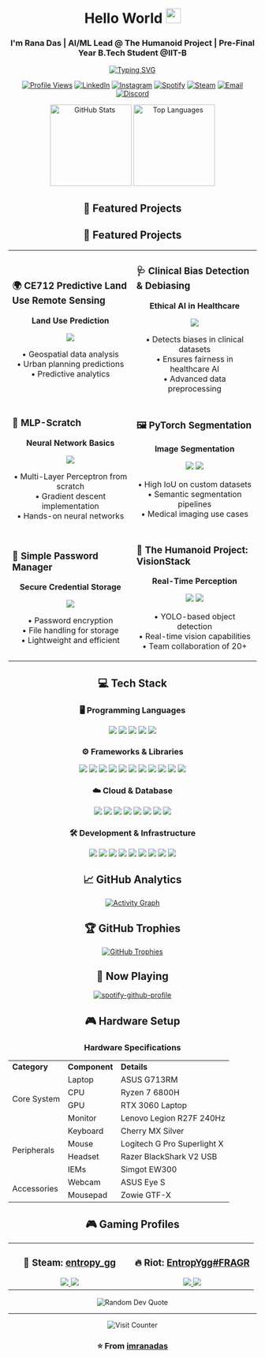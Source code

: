 <div align="center">

# Hello World <img src="https://media.giphy.com/media/hvRJCLFzcasrR4ia7z/giphy.gif" width="30">
### I'm Rana Das | AI/ML Lead @ The Humanoid Project | Pre-Final Year B.Tech Student @IIT-B

[![Typing SVG](https://readme-typing-svg.demolab.com?font=Fira+Code&pause=1000&center=true&vCenter=true&width=435&lines=Computer+Vision+%7C+Deep+Learning;AI%2FML+Developer;Robotics+Enthusiast;B.Tech+@+IIT+Bombay)](https://git.io/typing-svg)

<p align="center">
  <a href="https://github.com/imranadas"><img src="https://komarev.com/ghpvc/?username=imranadas&label=Profile%20Views&color=blueviolet&style=flat" alt="Profile Views"/></a>
  <a href="https://www.linkedin.com/in/rana-das-93a773191/"><img src="https://img.shields.io/badge/LinkedIn-Rana_Das-blue?style=flat&logo=linkedin" alt="LinkedIn"/></a>
  <a href="https://www.instagram.com/im_rana_das/"><img src="https://img.shields.io/badge/Instagram-im__rana__das-E4405F?style=flat&logo=instagram" alt="Instagram"/></a>
  <a href="https://open.spotify.com/user/aloagnm26yso1g4b6kvfbjvdq"><img src="https://img.shields.io/badge/Spotify-Follow-1DB954?style=flat&logo=spotify" alt="Spotify"/></a>
  <a href="https://steamcommunity.com/id/entropy_gg"><img src="https://img.shields.io/badge/Steam-entropy__gg-000000?style=flat&logo=steam" alt="Steam"/></a>
  <a href="mailto:ranadas23112002@gmail.com"><img src="https://img.shields.io/badge/Email-ranadas23112002@gmail.com-red?style=flat&logo=gmail" alt="Email"/></a>
  <a href="https://discord.com/users/.entropygg"><img src="https://img.shields.io/badge/Discord-.entropygg-5865F2?style=flat&logo=discord" alt="Discord"/></a>
</p>

<div align="center">
  <img src="https://github-readme-stats.vercel.app/api?username=imranadas&show_icons=true&theme=radical" alt="GitHub Stats" height="165" />
  <img src="https://github-readme-stats.vercel.app/api/top-langs/?username=imranadas&layout=compact&theme=radical" alt="Top Languages" height="165" />
</div>

## 🚀 Featured Projects

## 🚀 Featured Projects

<table>
  <tr>
    <td width="50%">
      <h3>🌍 CE712 Predictive Land Use Remote Sensing</h3>
      <div align="center">
        <p><strong>Land Use Prediction</strong></p>
        <a href="https://github.com/imranadas/CE712_Predictive_Land_Use_Remote_Sensing"><img src="https://img.shields.io/badge/Jupyter_Notebook-F37626?style=for-the-badge&logo=jupyter&logoColor=white"/></a>
        <p>• Geospatial data analysis<br>• Urban planning predictions<br>• Predictive analytics</p>
      </div>
    </td>
    <td width="50%">
      <h3>🩺 Clinical Bias Detection & Debiasing</h3>
      <div align="center">
        <p><strong>Ethical AI in Healthcare</strong></p>
        <a href="https://github.com/imranadas/Clinical_BiasDetection_Debiasing"><img src="https://img.shields.io/badge/Jupyter_Notebook-F37626?style=for-the-badge&logo=jupyter&logoColor=white"/></a>
        <p>• Detects biases in clinical datasets<br>• Ensures fairness in healthcare AI<br>• Advanced data preprocessing</p>
      </div>
    </td>
  </tr>
  <tr>
    <td width="50%">
      <h3>🧠 MLP-Scratch</h3>
      <div align="center">
        <p><strong>Neural Network Basics</strong></p>
        <a href="https://github.com/imranadas/MLP-Scratch"><img src="https://img.shields.io/badge/Jupyter_Notebook-F37626?style=for-the-badge&logo=jupyter&logoColor=white"/></a>
        <p>• Multi-Layer Perceptron from scratch<br>• Gradient descent implementation<br>• Hands-on neural networks</p>
      </div>
    </td>
    <td width="50%">
      <h3>🖼️ PyTorch Segmentation</h3>
      <div align="center">
        <p><strong>Image Segmentation</strong></p>
        <a href="https://github.com/imranadas/PyTorch_Segmentation"><img src="https://img.shields.io/badge/PyTorch-EE4C2C?style=for-the-badge&logo=pytorch&logoColor=white"/></a>
        <a href="https://github.com/imranadas/PyTorch_Segmentation"><img src="https://img.shields.io/badge/Jupyter_Notebook-F37626?style=for-the-badge&logo=jupyter&logoColor=white"/></a>
        <p>• High IoU on custom datasets<br>• Semantic segmentation pipelines<br>• Medical imaging use cases</p>
      </div>
    </td>
  </tr>
  <tr>
    <td width="50%">
      <h3>🔐 Simple Password Manager</h3>
      <div align="center">
        <p><strong>Secure Credential Storage</strong></p>
        <a href="https://github.com/imranadas/simple_pw_manager"><img src="https://img.shields.io/badge/C++-00599C?style=for-the-badge&logo=c%2B%2B&logoColor=white"/></a>
        <p>• Password encryption<br>• File handling for storage<br>• Lightweight and efficient</p>
      </div>
    </td>
    <td width="50%">
      <h3>🤖 The Humanoid Project: VisionStack</h3>
      <div align="center">
        <p><strong>Real-Time Perception</strong></p>
        <a href="https://github.com/imranadas/The-Humanoid-Project/tree/main/VisionStack"><img src="https://img.shields.io/badge/Python-3776AB?style=for-the-badge&logo=python&logoColor=white"/></a>
        <a href="https://github.com/imranadas/The-Humanoid-Project/tree/main/VisionStack"><img src="https://img.shields.io/badge/OpenCV-5C3EE8?style=for-the-badge&logo=opencv&logoColor=white"/></a>
        <p>• YOLO-based object detection<br>• Real-time vision capabilities<br>• Team collaboration of 20+</p>
      </div>
    </td>
  </tr>
</table>


## 💻 Tech Stack

### 🖥️ Programming Languages
<p align="center">
  <img src="https://img.shields.io/badge/Python-3776AB?style=for-the-badge&logo=python&logoColor=white"/>
  <img src="https://img.shields.io/badge/C++-00599C?style=for-the-badge&logo=c%2B%2B&logoColor=white"/>
  <img src="https://img.shields.io/badge/SourcePawn-FFFFFF?style=for-the-badge&logo=source-engine&logoColor=black"/>
  <img src="https://img.shields.io/badge/R-276DC3?style=for-the-badge&logo=r&logoColor=white"/>
  <img src="https://img.shields.io/badge/MATLAB-0076A8?style=for-the-badge&logo=mathworks&logoColor=white"/>
</p>

### ⚙️ Frameworks & Libraries
<p align="center">
  <img src="https://img.shields.io/badge/PyTorch-EE4C2C?style=for-the-badge&logo=pytorch&logoColor=white"/>
  <img src="https://img.shields.io/badge/TensorFlow-FF6F00?style=for-the-badge&logo=tensorflow&logoColor=white"/>
  <img src="https://img.shields.io/badge/ONNX-005CED?style=for-the-badge&logo=onnx&logoColor=white"/>
  <img src="https://img.shields.io/badge/TensorRT-76B900?style=for-the-badge&logo=nvidia&logoColor=white"/>
  <img src="https://img.shields.io/badge/FastAPI-009688?style=for-the-badge&logo=fastapi&logoColor=white"/>
  <img src="https://img.shields.io/badge/Flask-000000?style=for-the-badge&logo=flask&logoColor=white"/>
  <img src="https://img.shields.io/badge/RASA-5A17EE?style=for-the-badge&logo=rasa&logoColor=white"/>
  <img src="https://img.shields.io/badge/GraphQL-E10098?style=for-the-badge&logo=graphql&logoColor=white"/>
  <img src="https://img.shields.io/badge/SQLAlchemy-0E74AB?style=for-the-badge&logo=python&logoColor=white"/>
  <img src="https://img.shields.io/badge/OpenCV-5C3EE8?style=for-the-badge&logo=opencv&logoColor=white"/>
  <img src="https://img.shields.io/badge/scikit--learn-F7931E?style=for-the-badge&logo=scikit-learn&logoColor=white"/>
</p>

### ☁️ Cloud & Database
<p align="center">
  <img src="https://img.shields.io/badge/AWS-232F3E?style=for-the-badge&logo=amazon-aws&logoColor=white"/>
  <img src="https://img.shields.io/badge/GCP-4285F4?style=for-the-badge&logo=google-cloud&logoColor=white"/>
  <img src="https://img.shields.io/badge/Azure-0089D6?style=for-the-badge&logo=microsoft-azure&logoColor=white"/>
  <img src="https://img.shields.io/badge/MongoDB-47A248?style=for-the-badge&logo=mongodb&logoColor=white"/>
  <img src="https://img.shields.io/badge/PostgreSQL-336791?style=for-the-badge&logo=postgresql&logoColor=white"/>
  <img src="https://img.shields.io/badge/DynamoDB-4053D6?style=for-the-badge&logo=amazon-dynamodb&logoColor=white"/>
  <img src="https://img.shields.io/badge/SQLite-003B57?style=for-the-badge&logo=sqlite&logoColor=white"/>
  <img src="https://img.shields.io/badge/Ddbsqlite-0052CC?style=for-the-badge&logo=sqlite&logoColor=white"/>
</p>

### 🛠️ Development & Infrastructure
<p align="center">
  <img src="https://img.shields.io/badge/Git-F05032?style=for-the-badge&logo=git&logoColor=white"/>
  <img src="https://img.shields.io/badge/Docker-2496ED?style=for-the-badge&logo=docker&logoColor=white"/>
  <img src="https://img.shields.io/badge/Kubernetes-326CE5?style=for-the-badge&logo=kubernetes&logoColor=white"/>
  <img src="https://img.shields.io/badge/Linux-FCC624?style=for-the-badge&logo=linux&logoColor=black"/>
  <img src="https://img.shields.io/badge/OpenVPN-E8B925?style=for-the-badge&logo=openvpn&logoColor=black"/>
  <img src="https://img.shields.io/badge/Putty-35434E?style=for-the-badge&logo=putty&logoColor=white"/>
  <img src="https://img.shields.io/badge/NVIDIA-76B900?style=for-the-badge&logo=nvidia&logoColor=white"/>
  <img src="https://img.shields.io/badge/Jupyter-F37626?style=for-the-badge&logo=jupyter&logoColor=white"/>
  <img src="https://img.shields.io/badge/VS_Code-007ACC?style=for-the-badge&logo=visual-studio-code&logoColor=white"/>
</p>


## 📈 GitHub Analytics
[![Activity Graph](https://github-readme-activity-graph.vercel.app/graph?username=imranadas&theme=react-dark)](https://github.com/ashutosh00710/github-readme-activity-graph)

## 🏆 GitHub Trophies
[![GitHub Trophies](https://github-profile-trophy.vercel.app/?username=imranadas&theme=radical&row=1&column=7)](https://github.com/ryo-ma/github-profile-trophy)

## 🎵 Now Playing
[![spotify-github-profile](https://spotify-github-profile.kittinanx.com/api/view?uid=aloagnm26yso1g4b6kvfbjvdq&cover_image=true&theme=default&show_offline=false&background_color=121212&interchange=true&bar_color_cover=true)](https://github.com/kittinan/spotify-github-profile)

## 🎮 Hardware Setup

### Hardware Specifications
<table>
  <tr>
    <td><strong>Category</strong></td>
    <td><strong>Component</strong></td>
    <td><strong>Details</strong></td>
  </tr>
  <tr>
    <td rowspan="4">Core System</td>
    <td>Laptop</td>
    <td>ASUS G713RM</td>
  </tr>
  <tr>
    <td>CPU</td>
    <td>Ryzen 7 6800H</td>
  </tr>
  <tr>
    <td>GPU</td>
    <td>RTX 3060 Laptop</td>
  </tr>
  <tr>
    <td>Monitor</td>
    <td>Lenovo Legion R27F 240Hz</td>
  </tr>
  <tr>
    <td rowspan="4">Peripherals</td>
    <td>Keyboard</td>
    <td>Cherry MX Silver</td>
  </tr>
  <tr>
    <td>Mouse</td>
    <td>Logitech G Pro Superlight X</td>
  </tr>
  <tr>
    <td>Headset</td>
    <td>Razer BlackShark V2 USB</td>
  </tr>
  <tr>
    <td>IEMs</td>
    <td>Simgot EW300</td>
  </tr>
  <tr>
    <td rowspan="2">Accessories</td>
    <td>Webcam</td>
    <td>ASUS Eye S</td>
  </tr>
  <tr>
    <td>Mousepad</td>
    <td>Zowie GTF-X</td>
  </tr>
</table>

## 🎮 Gaming Profiles

<table>
  <tr>
    <td align="center" width="50%">
      <h3>🚀 Steam: <a href="https://steamcommunity.com/id/entropy_gg" target="_blank">entropy_gg</a></h3>
      <a href="https://steamcommunity.com/id/entropy_gg" target="_blank">
        <img src="https://img.shields.io/badge/CS2-Active-success?style=for-the-badge&logo=counter-strike&logoColor=white"/>
      </a>
      <a href="https://steamcommunity.com/id/entropy_gg" target="_blank">
        <img src="https://img.shields.io/badge/VAC-Clean-success?style=for-the-badge&logo=steam&logoColor=white"/>
      </a>
    </td>
    <td align="center" width="50%">
      <h3>🔥 Riot: <a href="https://tracker.gg/valorant/profile/riot/EntropYgg%23FRAGR/overview" target="_blank">EntropYgg#FRAGR</a></h3>
      <a href="https://tracker.gg/valorant/profile/riot/EntropYgg%23FRAGR/overview" target="_blank">
        <img src="https://img.shields.io/badge/VALORANT-Active-success?style=for-the-badge&logo=riot-games&logoColor=white"/>
      </a>
      <a href="https://tracker.gg/valorant/profile/riot/EntropYgg%23FRAGR/overview" target="_blank">
        <img src="https://img.shields.io/badge/TFT-Casual-yellow?style=for-the-badge&logo=riot-games&logoColor=white"/>
      </a>
    </td>
  </tr>
</table>


<p align="center">
  <img src="https://quotes-github-readme.vercel.app/api?type=horizontal&theme=radical" alt="Random Dev Quote"/>
</p>

---
<div align="center">
  <img src="https://profile-counter.glitch.me/imranadas/count.svg" alt="Visit Counter"/>
  
  ### ⭐️ From [imranadas](https://github.com/imranadas)
</div>
